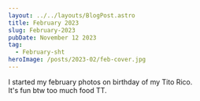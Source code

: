 ```yaml
---
layout: ../../layouts/BlogPost.astro
title: February 2023
slug: February-2023
pubDate: November 12 2023
tag:
  - February-sht
heroImage: /posts/2023-02/feb-cover.jpg
---
```


I started my february photos on birthday of my Tito Rico.<br>
It's fun btw too much food TT.